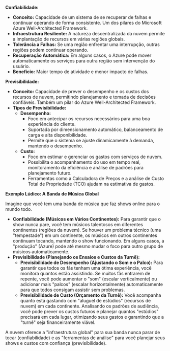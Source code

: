 **Confiabilidade:**

* **Conceito:** Capacidade de um sistema de se recuperar de falhas e continuar operando de forma consistente. Um dos pilares do Microsoft Azure Well-Architected Framework.
* **Infraestrutura Resiliente:** A natureza descentralizada da nuvem permite a implantação de recursos em várias regiões globais.
* **Tolerância a Falhas:** Se uma região enfrentar uma interrupção, outras regiões podem continuar operando.
* **Recuperação Automática:** Em alguns casos, o Azure pode mover automaticamente os serviços para outra região sem intervenção do usuário.
* **Benefício:** Maior tempo de atividade e menor impacto de falhas.

**Previsibilidade:**

* **Conceito:** Capacidade de prever o desempenho e os custos dos recursos de nuvem, permitindo planejamento e tomada de decisões confiáveis. Também um pilar do Azure Well-Architected Framework.
* **Tipos de Previsibilidade:**
    * **Desempenho:**
        * Foco em antecipar os recursos necessários para uma boa experiência do cliente.
        * Suportada por dimensionamento automático, balanceamento de carga e alta disponibilidade.
        * Permite que o sistema se ajuste dinamicamente à demanda, mantendo o desempenho.
    * **Custo:**
        * Foco em estimar e gerenciar os gastos com serviços de nuvem.
        * Possibilita o acompanhamento do uso em tempo real, monitoramento da eficiência e análise de padrões para planejamento futuro.
        * Ferramentas como a Calculadora de Preços e a análise de Custo Total de Propriedade (TCO) ajudam na estimativa de gastos.

**Exemplo Lúdico: A Banda de Música Global**

Imagine que você tem uma banda de música que faz shows online para o mundo todo.

* **Confiabilidade (Músicos em Vários Continentes):** Para garantir que o show nunca pare, você tem músicos talentosos em diferentes continentes (regiões da nuvem). Se houver um problema técnico (uma "tempestade") em um continente, os músicos em outros continentes continuam tocando, mantendo o show funcionando. Em alguns casos, a "produção" (Azure) pode até mesmo mudar o foco para outro grupo de músicos automaticamente.
* **Previsibilidade (Planejando os Ensaios e Custos da Turnê):**
    * **Previsibilidade de Desempenho (Ajustando o Som e o Palco):** Para garantir que todos os fãs tenham uma ótima experiência, você monitora quantos estão assistindo. Se muitos fãs entrarem de repente, você pode aumentar o "som" (escalar verticalmente) ou adicionar mais "palcos" (escalar horizontalmente) automaticamente para que todos consigam assistir sem problemas.
    * **Previsibilidade de Custo (Orçamento da Turnê):** Você acompanha quanto está gastando com "aluguel de estúdios" (recursos de nuvem) em cada continente. Analisando os padrões de audiência, você pode prever os custos futuros e planejar quantos "estúdios" precisará em cada lugar, otimizando seus gastos e garantindo que a "turnê" seja financeiramente viável.

A nuvem oferece a "infraestrutura global" para sua banda nunca parar de tocar (confiabilidade) e as "ferramentas de análise" para você planejar seus shows e custos com confiança (previsibilidade).